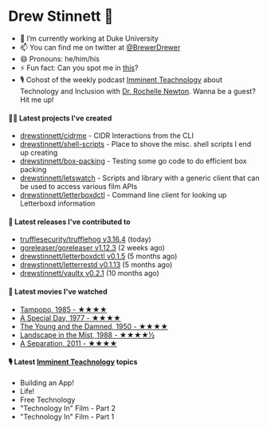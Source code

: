 
# Drew Stinnett 👋

- 🔭 I’m currently working at Duke University
- 📫 You can find me on twitter at [@BrewerDrewer](https://twitter.com/BrewerDrewer)
- 😄 Pronouns: he/him/his
- ⚡ Fun fact: Can you spot me in [this](https://www.youtube.com/watch?v=oL9WnB0qHBA)?
- 🎙 Cohost of the weekly podcast [Imminent Teachnology](https://podcast.imminentteachnology.com/) about Technology and Inclusion with [Dr. Rochelle Newton](https://www.linkedin.com/in/drrochellenewton/). Wanna be a guest? Hit me up!

#### 👨‍💻 Latest projects I've created
- [drewstinnett/cidrme](https://github.com/drewstinnett/cidrme) - CIDR Interactions from the CLI
- [drewstinnett/shell-scripts](https://github.com/drewstinnett/shell-scripts) - Place to shove the misc. shell scripts I end up creating
- [drewstinnett/box-packing](https://github.com/drewstinnett/box-packing) - Testing some go code to do efficient box packing
- [drewstinnett/letswatch](https://github.com/drewstinnett/letswatch) - Scripts and library with a generic client that can be used to access various film APIs
- [drewstinnett/letterboxdctl](https://github.com/drewstinnett/letterboxdctl) - Command line client for looking up Letterboxd information

#### 🚀 Latest releases I've contributed to
- [trufflesecurity/trufflehog v3.16.4](https://github.com/trufflesecurity/trufflehog/releases/tag/v3.16.4) (today)
- [goreleaser/goreleaser v1.12.3](https://github.com/goreleaser/goreleaser/releases/tag/v1.12.3) (2 weeks ago)
- [drewstinnett/letterboxdctl v0.1.5](https://github.com/drewstinnett/letterboxdctl/releases/tag/v0.1.5) (5 months ago)
- [drewstinnett/letterrestd v0.1.13](https://github.com/drewstinnett/letterrestd/releases/tag/v0.1.13) (5 months ago)
- [drewstinnett/vaultx v0.2.1](https://github.com/drewstinnett/vaultx/releases/tag/v0.2.1) (10 months ago)

#### 🍿 Latest movies I've watched
- [Tampopo, 1985 - ★★★★](https://letterboxd.com/mondodrew/film/tampopo/)
- [A Special Day, 1977 - ★★★★](https://letterboxd.com/mondodrew/film/a-special-day/)
- [The Young and the Damned, 1950 - ★★★★](https://letterboxd.com/mondodrew/film/the-young-and-the-damned/)
- [Landscape in the Mist, 1988 - ★★★★½](https://letterboxd.com/mondodrew/film/landscape-in-the-mist/)
- [A Separation, 2011 - ★★★★](https://letterboxd.com/mondodrew/film/a-separation/)

#### 🎙 Latest [Imminent Teachnology](https://podcast.imminentteachnology.com/) topics
- Building an App!
- Life!
- Free Technology
- &#34;Technology In&#34; Film - Part 2
- &#34;Technology In&#34; Film - Part 1
